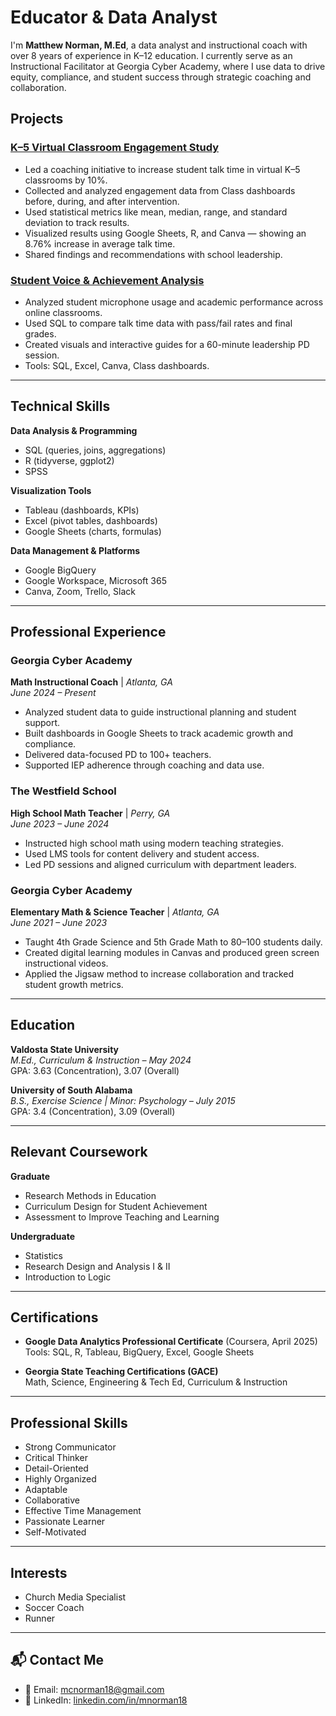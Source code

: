 # Educator & Data Analyst

I'm **Matthew Norman, M.Ed**, a data analyst and instructional coach with over 8 years of experience in K–12 education. I currently serve as an Instructional Facilitator at Georgia Cyber Academy, where I use data to drive equity, compliance, and student success through strategic coaching and collaboration.


## Projects

### [K–5 Virtual Classroom Engagement Study](https://tinyurl.com/Matthew-Norman)
- Led a coaching initiative to increase student talk time in virtual K–5 classrooms by 10%.
- Collected and analyzed engagement data from Class dashboards before, during, and after intervention.
- Used statistical metrics like mean, median, range, and standard deviation to track results.
- Visualized results using Google Sheets, R, and Canva — showing an 8.76% increase in average talk time.
- Shared findings and recommendations with school leadership.

### [Student Voice & Achievement Analysis](https://tinyurl.com/yfd5z94v)
- Analyzed student microphone usage and academic performance across online classrooms.
- Used SQL to compare talk time data with pass/fail rates and final grades.
- Created visuals and interactive guides for a 60-minute leadership PD session.
- Tools: SQL, Excel, Canva, Class dashboards.

---

## Technical Skills

**Data Analysis & Programming**
- SQL (queries, joins, aggregations)
- R (tidyverse, ggplot2)
- SPSS

**Visualization Tools**
- Tableau (dashboards, KPIs)
- Excel (pivot tables, dashboards)
- Google Sheets (charts, formulas)

**Data Management & Platforms**
- Google BigQuery
- Google Workspace, Microsoft 365
- Canva, Zoom, Trello, Slack

---

## Professional Experience

### **Georgia Cyber Academy**  
**Math Instructional Coach** | _Atlanta, GA_  
_June 2024 – Present_
- Analyzed student data to guide instructional planning and student support.
- Built dashboards in Google Sheets to track academic growth and compliance.
- Delivered data-focused PD to 100+ teachers.
- Supported IEP adherence through coaching and data use.

### **The Westfield School**  
**High School Math Teacher** | _Perry, GA_  
_June 2023 – June 2024_
- Instructed high school math using modern teaching strategies.
- Used LMS tools for content delivery and student access.
- Led PD sessions and aligned curriculum with department leaders.

### **Georgia Cyber Academy**  
**Elementary Math & Science Teacher** | _Atlanta, GA_  
_June 2021 – June 2023_
- Taught 4th Grade Science and 5th Grade Math to 80–100 students daily.
- Created digital learning modules in Canvas and produced green screen instructional videos.
- Applied the Jigsaw method to increase collaboration and tracked student growth metrics.

---

## Education

**Valdosta State University**  
_M.Ed., Curriculum & Instruction – May 2024_  
GPA: 3.63 (Concentration), 3.07 (Overall)

**University of South Alabama**  
_B.S., Exercise Science | Minor: Psychology – July 2015_  
GPA: 3.4 (Concentration), 3.09 (Overall)

---

## Relevant Coursework

**Graduate**
- Research Methods in Education
- Curriculum Design for Student Achievement
- Assessment to Improve Teaching and Learning

**Undergraduate**
- Statistics
- Research Design and Analysis I & II
- Introduction to Logic

---

## Certifications

- **Google Data Analytics Professional Certificate** (Coursera, April 2025)  
  Tools: SQL, R, Tableau, BigQuery, Excel, Google Sheets

- **Georgia State Teaching Certifications (GACE)**  
  Math, Science, Engineering & Tech Ed, Curriculum & Instruction

---

## Professional Skills

- Strong Communicator  
- Critical Thinker  
- Detail-Oriented  
- Highly Organized  
- Adaptable  
- Collaborative  
- Effective Time Management  
- Passionate Learner  
- Self-Motivated  

---

## Interests

- Church Media Specialist  
- Soccer Coach  
- Runner  

---

## 📬 Contact Me

- 📧 Email: [mcnorman18@gmail.com](mailto:mcnorman18@gmail.com)  
- 💼 LinkedIn: [linkedin.com/in/mnorman18](https://www.linkedin.com/in/mnorman18/)
